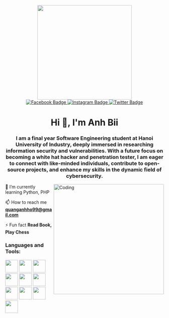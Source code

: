 <div id="header" align="center">
  <img src="https://i.gifer.com/2IS5.gif" width="300"/>
  <div id="badges">
    <a href="https://www.facebook.com/quanganh.ho.0909/">
      <img src="https://img.shields.io/badge/Facebook-%231877F2.svg?style=for-the-badge&logo=Facebook&logoColor=white" alt="Facebook Badge"/>
    </a>
    <a href="https://www.instagram.com/quanganh_0909">
      <img src="https://img.shields.io/badge/Instagram-%23E4405F.svg?style=for-the-badge&logo=Instagram&logoColor=white" alt="Instagram Badge"/>
    </a>
    <a href="https://twitter.com/quanganhho99">
      <img src="https://img.shields.io/badge/X-%23000000.svg?style=for-the-badge&logo=X&logoColor=white" alt="Twitter Badge"/>
    </a>
  </div>
  <img src="https://komarev.com/ghpvc/?username=hoquanganh09&style=flat-square&color=blue" alt=""/>
</div>
<div>
  <h1 align="center">Hi 👋, I'm Anh Bii</h1>
<h3 align="center">I am a final year Software Engineering student at Hanoi University of Industry, deeply immersed in researching information security and vulnerabilities. With a future focus on becoming a white hat hacker and penetration tester, I am eager to connect with like-minded individuals, contribute to open-source projects, and enhance my skills in the dynamic field of cybersecurity.</h3>
<img align="right" alt="Coding" width="350" src="https://media.giphy.com/media/RbDKaczqWovIugyJmW/giphy.gif">
<div>
🌱 I’m currently learning Python, PHP

📫 How to reach me **quanganhho99@gmail.com**

⚡ Fun fact **Read Book, Play Chess**
</div>
<h3 align="left">Languages and Tools:</h3>
<p align="left">
  <img src="https://cdn.worldvectorlogo.com/logos/c-1.svg" width="40" height="40"/>
  <img src="https://cdn.worldvectorlogo.com/logos/c.svg" width="40" height="40"/>
  <img src="https://cdn.worldvectorlogo.com/logos/c--4.svg" width="40" height="40"/>
  <img src="https://cdn.worldvectorlogo.com/logos/java.svg" width="40" height="40"/>
  <img src="https://cdn.worldvectorlogo.com/logos/python-5.svg" width="40" height="40"/>
  <img src="https://cdn.worldvectorlogo.com/logos/dart.svg" width="40" height="40"/>
  <img src="https://cdn.worldvectorlogo.com/logos/php-1.svg" width="40" height="40"/>
  <img src="https://cdn.worldvectorlogo.com/logos/html-1.svg" width="40" height="40"/>
  <img src="https://cdn.worldvectorlogo.com/logos/css-3.svg" width="40" height="40"/>
  <img src="https://cdn.worldvectorlogo.com/logos/logo-javascript.svg" width="40" height="40"/>
</p>
</div>

